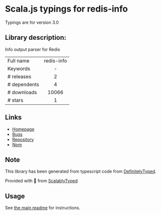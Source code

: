 
# Scala.js typings for redis-info

Typings are for version 3.0

## Library description:
Info output parser for Redis

|                    |                 |
| ------------------ | :-------------: |
| Full name          | redis-info |
| Keywords           | - |
| # releases         | 2 |
| # dependents       | 4 |
| # downloads        | 10066 |
| # stars            | 1 |

## Links
- [Homepage](https://github.com/FGRibreau/node-redis-info#readme)
- [Bugs](https://github.com/FGRibreau/node-redis-info/issues)
- [Repository](https://github.com/FGRibreau/node-redis-info)
- [Npm](https://www.npmjs.com/package/redis-info)
    


## Note
This library has been generated from typescript code from [DefinitelyTyped](https://definitelytyped.org).

Provided with :purple_heart: from [ScalablyTyped](https://github.com/oyvindberg/ScalablyTyped)

## Usage
See [the main readme](../../readme.md) for instructions.


